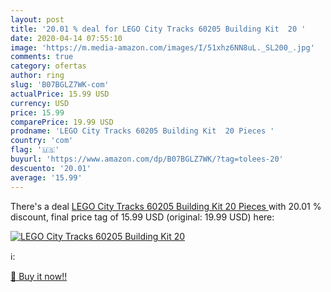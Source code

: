 ```yaml
---
layout: post
title: '20.01 % deal for LEGO City Tracks 60205 Building Kit  20 '
date: 2020-04-14 07:55:10
image: 'https://m.media-amazon.com/images/I/51xhz6NN8uL._SL200_.jpg'
comments: true
category: ofertas
author: ring
slug: 'B07BGLZ7WK-com'
actualPrice: 15.99 USD
currency: USD
price: 15.99
comparePrice: 19.99 USD
prodname: 'LEGO City Tracks 60205 Building Kit  20 Pieces '
country: 'com'
flag: '🇺🇸'
buyurl: 'https://www.amazon.com/dp/B07BGLZ7WK/?tag=tolees-20'
descuento: '20.01'
average: '15.99'
---
```


There's a deal [LEGO City Tracks 60205 Building Kit  20 Pieces ](https://www.amazon.com/dp/B07BGLZ7WK/?tag=tolees-20)  with  20.01 % discount, final price tag of  15.99 USD (original: 19.99 USD) here:

[![LEGO City Tracks 60205 Building Kit  20 ](https://m.media-amazon.com/images/I/51xhz6NN8uL._SL200_.jpg)](https://www.amazon.com/dp/B07BGLZ7WK/?tag=tolees-20)

ℹ️:


[🛒 Buy it now!!](https://www.amazon.com/dp/B07BGLZ7WK/?tag=tolees-20)
